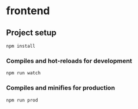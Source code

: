 # frontend

## Project setup
```
npm install
```

### Compiles and hot-reloads for development
```
npm run watch
```

### Compiles and minifies for production
```
npm run prod
```

